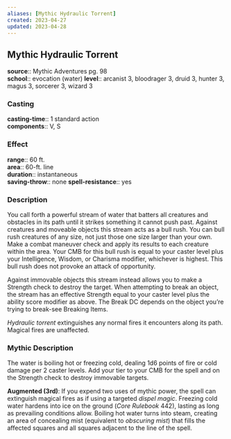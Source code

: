 ```yaml
---
aliases: [Mythic Hydraulic Torrent]
created: 2023-04-27
updated: 2023-04-28
---
```


## Mythic Hydraulic Torrent

**source**:: Mythic Adventures pg. 98  
**school**:: evocation (water)
**level**:: arcanist 3, bloodrager 3, druid 3, hunter 3, magus 3, sorcerer 3, wizard 3

### Casting

**casting-time**:: 1 standard action  
**components**:: V, S

### Effect

**range**:: 60 ft.  
**area**:: 60-ft. line  
**duration**:: instantaneous  
**saving-throw**:: none
**spell-resistance**:: yes

### Description

You call forth a powerful stream of water that batters all creatures and obstacles in its path until it strikes something it cannot push past. Against creatures and moveable objects this stream acts as a bull rush. You can bull rush creatures of any size, not just those one size larger than your own. Make a combat maneuver check and apply its results to each creature within the area. Your CMB for this bull rush is equal to your caster level plus your Intelligence, Wisdom, or Charisma modifier, whichever is highest. This bull rush does not provoke an attack of opportunity.  
  
Against immovable objects this stream instead allows you to make a Strength check to destroy the target. When attempting to break an object, the stream has an effective Strength equal to your caster level plus the ability score modifier as above. The Break DC depends on the object you’re trying to break-see Breaking Items.  
  
*Hydraulic torrent* extinguishes any normal fires it encounters along its path. Magical fires are unaffected.

### Mythic Description

The water is boiling hot or freezing cold, dealing 1d6 points of fire or cold damage per 2 caster levels. Add your tier to your CMB for the spell and on the Strength check to destroy immovable targets.  
  
**Augmented (3rd)**: If you expend two uses of mythic power, the spell can extinguish magical fires as if using a targeted *dispel magic*. Freezing cold water hardens into ice on the ground (*Core Rulebook* 442), lasting as long as prevailing conditions allow. Boiling hot water turns into steam, creating an area of concealing mist (equivalent to *obscuring mist*) that fills the affected squares and all squares adjacent to the line of the spell.
